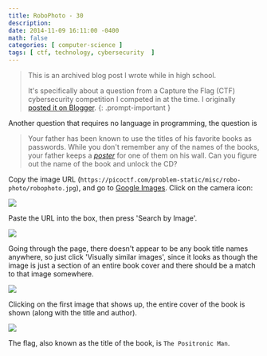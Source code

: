 ```yaml
---
title: RoboPhoto - 30
description: 
date: 2014-11-09 16:11:00 -0400
math: false
categories: [ computer-science ]
tags: [ ctf, technology, cybersecurity  ]
---
```

> This is an archived blog post I wrote while in high school.
> 
> It's specifically about a question from a Capture the Flag (CTF) cybersecurity competition I competed in at the time. I originally [posted it on Blogger](https://lynkos420.blogspot.com/2014/11/robophoto-30.html).
{: .prompt-important }

Another question that requires no language in programming, the question is

> Your father has been known to use the titles of his favorite books as passwords. While you don't remember any of the names of the books, your father keeps a [_poster_](https://picoctf.com/problem-static/misc/robo-photo/robophoto.jpg) for one of them on his wall. Can you figure out the name of the book and unlock the CD?

Copy the image URL (`https://picoctf.com/problem-static/misc/robo-photo/robophoto.jpg`), and go to [Google Images](http://images.google.com). Click on the camera icon:

![](https://blogger.googleusercontent.com/img/b/R29vZ2xl/AVvXsEgXFJn2UBfqMZ4ZAON8x0t0xODP9m5g2KR7c1qQBY6_UHhPacU1VWX9OXdjz_xd2PmWVEDmFJnrMpXQHmJf-RLeREE5cIut2c8gEpZFf6P6V17YqnpmxsUJjwrv2aHRBzq0SXUAmY65hQY/s1600/Screen+Shot+2014-11-09+at+4.04.19+PM.png)

Paste the URL into the box, then press 'Search by Image'.

![](https://blogger.googleusercontent.com/img/b/R29vZ2xl/AVvXsEgeDimc5fySUVSUChzM34pLk2riDPJUz2qCI-WgMOX2J1aC5i2ivxwrMXo43clhxUQFNrSXWI47lNtrVk3HRTZb71MyLZVPzI14jWvO00uZzXPjwEt6OXavxI-L0wsE5xNy8VTT3NudljQ/s1600/Screen+Shot+2014-11-09+at+4.05.32+PM.png)

Going through the page, there doesn't appear to be any book title names anywhere, so just click 'Visually similar images', since it looks as though the image is just a section of an entire book cover and there should be a match to that image somewhere.

![](https://blogger.googleusercontent.com/img/b/R29vZ2xl/AVvXsEgyrglEvzafDLcS9KfIhBWS523HsT0A1XiVj1EL-dV8sHlyo_ZxkS494Be16an3PE91Kuv8O_RqJmgdUi_RP97hejSXQfLF1A_tK8351zLd3Ty5omn4xsbK_e08XkDK1DWNV865WmdgAZ4/s1600/Screen+Shot+2014-11-09+at+4.07.07+PM.png)

Clicking on the first image that shows up, the entire cover of the book is shown (along with the title and author).

![](https://blogger.googleusercontent.com/img/b/R29vZ2xl/AVvXsEjj7aMekY3_mjJ4nwqBcn_UxJqDgaxet5uh6MhUprVFzTVJJSI0HWxFGdhFQMnHH0KJt76vuEE5TZ7QbDMMwBYMgkopIDYl-MUMvWvcx9Vf3cM-wgJ7Kn-SUxyB5qbsC4yQyN-eiHVPsOk/s1600/Screen+Shot+2014-11-09+at+4.09.11+PM.png)

The flag, also known as the title of the book, is `The Positronic Man`.